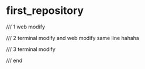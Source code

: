 # first_repository

/// 1
web modify

/// 2
terminal modify and web modify same line hahaha

/// 3
terminal modify

/// end

